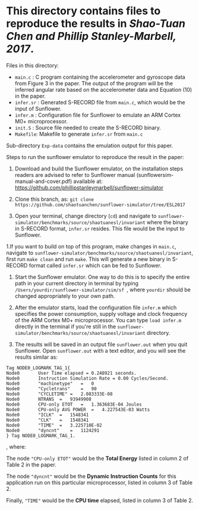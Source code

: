 # This directory contains files to reproduce the results in *Shao-Tuan Chen and Phillip Stanley-Marbell, 2017*.

Files in this directory:

* `main.c` : C program containing the accelerometer and gyroscope data from Figure 3 in the paper. The output of the program will be the inferred angular rate based on the accelerometer data and Equation (10) in the paper.
* `infer.sr` : Generated S-RECORD file from `main.c`, which would be the input of Sunflower.
* `infer.m` : Configuration file for Sunflower to emulate an ARM Cortex M0+ microprocessor. 
* `init.S` : Source file needed to create the S-RECORD binary.
* `Makefile`: Makefile to generate `infer.sr` from `main.c`

Sub-directory `Exp-data` contains the emulation output for this paper.


Steps to run the sunflower emulator to reproduce the result in the paper:

1. Download and build the Sunflower emulator, on the installation steps readers are advised to refer to Sunflower manual (sunflowersim-manual-and-cover.pdf) available at: https://github.com/phillipstanleymarbell/sunflower-simulator 

1. Clone this branch, as: `git clone https://github.com/shaotuanchen/sunflower-simulator/tree/ESL2017`
 
1. Open your terminal, change directory (`cd`) and navigate to `sunflower-simulator/benchmarks/source/shaotuanesl/invariant` where the binary in S-RECORD format, `infer.sr` resides. This file would be the input to Sunflower. 

1.If you want to build on top of this program, make changes in `main.c`, navigate to `sunflower-simulator/benchmarks/source/shaotuanesl/invariant`, first run `make clean` and run `make`. This will generate a new binary in S-RECORD format called `infer.sr` which can be fed to Sunflower.

1. Start the Sunflower emulator. One way to do this is to specify the entire path in your current directory in terminal by typing `/Users/yourdir/sunflower-simulator/sim/sf `, where `yourdir` should be changed appropriately to your own path.

1. After the emulator starts, load the configuration file `infer.m` which specifies the power consumption, supply voltage and clock frequency of the ARM Cortex M0+ microprocessor. You can type `load infer.m` directly in the terminal if you're still in the `sunflower-simulator/benchmarks/source/shaotuanesl/invariant` directory.

1. The results will be saved in an output file `sunflower.out` when you quit Sunflower. Open `sunflower.out` with a text editor, and you will see the results similar as:

```
Tag NODE0_LOGMARK_TAG_1{
Node0		User Time elapsed = 0.248921 seconds.
Node0		Instruction Simulation Rate = 0.00 Cycles/Second.
Node0		"machinetype"	=	0
Node0		"Cycletrans"	=	90
Node0		"CYCLETIME"	=	2.083333E-08
Node0		NTRANS	=	93949908
Node0		CPU-only ETOT	=	1.363683E-04 Joules
Node0		CPU-only AVG POWER	=	4.227543E-03 Watts
Node0		"ICLK"	=	1548341
Node0		"CLK"	=	1548341
Node0		"TIME"	=	3.225710E-02
Node0		"dyncnt"	=	1124291
} Tag NODE0_LOGMARK_TAG_1.
```
, where: 

The node `"CPU-only ETOT"` would be the **Total Energy** listed in column 2 of Table 2 in the paper. 

The node `"dyncnt"` would be the **Dynamic Instruction Counts** for this application run on this particular microprocessor, listed in column 3 of Table 2.

Finally, `"TIME"` would be the **CPU time** elapsed, listed in column 3 of Table 2.
